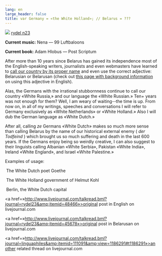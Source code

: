 ```yaml
---
lang: en
large_header: false
title: var Germany = «the White Holland»; // Belarus = ???
---
```



<img src=»smiley/smiley1.gif» /> <a href=»http://www.livejournal.com/users/rydel23/»>rydel n23</a>

<strong>Current music:</strong> Nena — 99 Luftbaloons

<strong>Current book:</strong> Adam Hlobus — Post Scriptum

After more than 10 years since Belarus has gained its independence most of the English-speaking writers, journalists and even webmasters have learned to <a href=»articles/art_belarus_name.html»>call our country by its proper name</a> and even use the correct adjective: Belarusian or Belarusan (check out <a href=»http://www.belarus-misc.org/bel-one.htm»>this page with background information</a> on using this adjective in English).

Alas, the Germans with the irrational stubbornness continue to call our country «White Russia,» and our language the «White Russian.» Ten+ years was not enough for them? Well, I am weary of waiting--the time is up. From now on, in all of my writings, speeches and conversations I will refer to Germany exclusively as «White Netherlands» or «White Holland.» Also I will dub the German language as «White Dutch.»

After all, calling  *ze*  Germans «White Dutch» makes so much more sense than calling Belarus by the name of our historical external enemy ( *der Todfeind* ) which brought us so much suffering and death in the last 600 years. If the Germans enjoy being so weirdly creative, I can also suggest to their linguists calling Albanian «White Serbia», Pakistan «White India», Ireland «White England», and Israel «White Palestine.»

Examples of usage:

 The White Dutch poet Goethe

 The White Holland government of Helmut Kohl

 Berlin, the White Dutch capital

<span class=»small»><a href=»http://www.livejournal.com/talkread.bml?journal=rydel23&amp;itemid=48466»>original post in English on livejournal.com</a>

<a href=»http://www.livejournal.com/talkread.bml?journal=rydel23&amp;itemid=45678»>original post in Belarusan on livejournal.com</a>

<a href=»http://www.livejournal.com/talkread.bml?journal=linguaphiles&amp;itemid=111091&amp;view=1186291#t1186291»>another related thread on livejournal.com</a></span>

